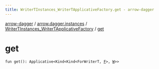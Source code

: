 ```yaml
---
title: WriterTInstances_WriterTApplicativeFactory.get - arrow-dagger
---
```


[arrow-dagger](../../index.html) / [arrow.dagger.instances](../index.html) / [WriterTInstances_WriterTApplicativeFactory](index.html) / [get](./get.html)

# get

`fun get(): Applicative<Kind<Kind<ForWriterT, `[`F`](index.html#F)`>, `[`W`](index.html#W)`>>`